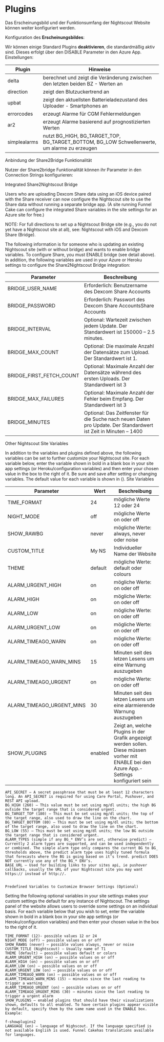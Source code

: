 # Plugins

Das Erscheinungsbild und der Funktionsumfang der Nightscout Website können weiter konfiguriert werden. 


Konfiguration des **Erscheinungsbildes**:

Wir können einige Standard Plugins **deaktivieren**, die standardmäßig aktiv sind. Dieses erfolgt über den DISABLE Parameter in den Azure App. Einstellungen:


 
| Plugin |  Hinweise |
| -- | -- |
|delta | berechnet und zeigt die Veränderung zwischen den letzten beiden BZ - Werten an|
|direction |zeigt den Blutzuckertrend an|
|upbat |zeigt den aktuellsten Batterieladezustand des Uploader - Smartphones an|
|errorcodes |erzeugt Alarme für CGM Fehlermeldungen |
|ar2 | erzeugt Alarme basierend auf prognostizierten Werten|
|simplealarms |nutzt BG_HIGH, BG_TARGET_TOP, BG_TARGET_BOTTOM, BG_LOW Schwellenwerte, um alarme zu erzeugen|









Anbindung der Share2Bridge Funktionalität
 
 Nutzer der Share2bridge Funktionalität können ihr Parameter  in den Connection Strings konfigurieren:
 
 
 Integrated Share2Nightscout Bridge

Users who are uploading Dexcom Share data using an iOS device paired with the Share receiver can now configure the Nightscout site to use the Share data without running a separate bridge app. (A site running Funnel Cake can configure the integrated Share variables in the site settings for an Azure site for free.)

NOTE: For full directions to set up a Nightscout Bridge site (e.g., you do not yet have a Nightscout site at all), see: Nightscout with iOS and Dexcom Share (Bridge).

The following information is for someone who is updating an existing Nightscout site (with or without bridge) and wants to enable bridge variables.
To configure Share, you must ENABLE bridge (see detail above). In addition, the following variables are used in your Azure or Heroku settings to configure the Share2Nightscout Bridge integration:
 
|Parameter |  Beschreibung |
| -- | -- |
|BRIDGE_USER_NAME |Erforderlich: Benutzername des Dexcom Share Accounts|
|BRIDGE_PASSWORD |Erforderlich: Passwort des Dexcom Share AccountsShare Accounts|
|BRIDGE_INTERVAL |Optional: Wartezeit zwischen jedem  Update. Der Standardwert ist 150000 – 2.5 minutes.
|BRIDGE_MAX_COUNT |Optional: Die maximale Anzahl der Datensätze zum Upload. Der Standardwert ist 1.|
|BRIDGE_FIRST_FETCH_COUNT |Optional: Maximale Anzahl der Datensätze während des ersten Uploads. Der Standardwert ist 3|
|BRIDGE_MAX_FAILURES |Optional: Maximale Anzahl der Fehler beim Empfang.  Der Standardwert ist 3|
|BRIDGE_MINUTES |Optional: Das Zeitfenster für die Suche nach neuen Daten pro Update. Der Standardwert ist Zeit in Minuten – 1400|
 
 
 Other Nightscout Site Variables

In addition to the variables and plugins defined above, the following variables can be set to further customize your Nightscout site. For each variable below, enter the variable shown in bold in a blank box in your site app settings (or Heroku/configuration variables) and then enter your chosen value in the box to the right of it. Be sure and save after setting or changing variables. The default value for each variable is shown in ().
Site Variables

|Parameter |  Wert |Beschreibung|
| -- | -- |-- |
|TIME_FORMAT |24| mögliche Werte 12 oder 24|
|NIGHT_MODE |off|  mögliche Werte on oder off|
|SHOW_RAWBG |never|  mögliche Werte: always, never oder noise|
|CUSTOM_TITLE |My NS|  Individueller Name der Website|
|THEME |default|  mögliche Werte: default oder colours|
|ALARM_URGENT_HIGH |on|  mögliche Werte: on oder off|
|ALARM_HIGH |on|  mögliche Werte: on oder off|
|ALARM_LOW |on|  mögliche Werte: on oder off|
|ALARM_URGENT_LOW |on|  mögliche Werte: on oder off|
|ALARM_TIMEAGO_WARN |on|  mögliche Werte: on oder off|
|ALARM_TIMEAGO_WARN_MINS |15|  Minuten seit des letzen Lesens um eine Warnung auszugeben|
|ALARM_TIMEAGO_URGENT |on|  mögliche Werte: on oder off|
|ALARM_TIMEAGO_URGENT_MINS |30|  Minuten seit des letzen Lesens um eine alarmierende Warnung auszugeben|
|SHOW_PLUGINS|  enabled |Zeigt an, welche Plugins in der Grafik angezeigt werden sollen. Diese müssen vorher mit ENABLE bei den Azure App.-Settings konfiguriert sein|

    API_SECRET – A secret passphrase that must be at least 12 characters long. An API_SECRET is required for using Care Portal, Pushover, and REST API upload.
    BG_HIGH (260) – This value must be set using mg/dl units; the high BG outside the target range that is considered urgent.
    BG_TARGET_TOP (180) – This must be set using mg/dl units; the top of the target range, also used to draw the line on the chart.
    BG_TARGET_BOTTOM (80) – This must be set using mg/dl units; the bottom of the target range, also used to draw the line on the chart.
    BG_LOW (55) – This must be set using mg/dl units; the low BG outside the target range that is considered urgent.
    ALARM_TYPES (simple if any BG_* ENV’s are set, otherwise predict) – Currently 2 alarm types are supported, and can be used independently or combined. The simple alarm type only compares the current BG to BG_ thresholds above, the predict alarm type uses highly tuned formula that forecasts where the BG is going based on it’s trend. predict DOES NOT currently use any of the BG_* ENV’s.
    BASE_URL – Used for building links to your sites api, ie pushover callbacks, usually the URL of your Nightscout site you may want https:// instead of http://.
    
    
    Predefined Variables to Customize Browser Settings (Optional)

Setting the following optional variables in your site settings makes your custom settings the default for any instance of Nightscout. The settings panel of the website allows users to override some settings on an individual basis. For each variable below that you wish to set, enter the variable shown in bold in a blank box in your site app settings (or Heroku/configuration variables) and then enter your chosen value in the box to the right of it.

    TIME_FORMAT (12)- possible values 12 or 24
    NIGHT_MODE (off) – possible values on or off
    SHOW_RAWBG (never) – possible values always, never or noise
    CUSTOM_TITLE (Nightscout) – Usually name of T1
    THEME (default) – possible values default or colors
    ALARM_URGENT_HIGH (on) – possible values on or off
    ALARM_HIGH (on) – possible values on or off
    ALARM_LOW (on) – possible values on or off
    ALARM_URGENT_LOW (on) – possible values on or off
    ALARM_TIMEAGO_WARN (on) – possible values on or off
    ALARM_TIMEAGO_WARN_MINS (15) – minutes since the last reading to trigger a warning
    ALARM_TIMEAGO_URGENT (on) – possible values on or off
    ALARM_TIMEAGO_URGENT_MINS (30) – minutes since the last reading to trigger a urgent alarm
    SHOW_PLUGINS – enabled plugins that should have their visualizations shown, defaults to all enabled. To have certain plugins appear visible by default, specify them by the same name used in the ENABLE box. Example:

    f-showplugins2
    LANGUAGE (en) – language of Nighscout. If the language specified is not available English is used. Funnel Cakehas translations available for languages.
    
    
